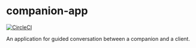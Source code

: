 # companion-app

[![CircleCI](https://circleci.com/gh/ageuk/companion-app/tree/master.svg?style=svg)](https://circleci.com/gh/ageuk/companion-app/tree/master)

An application for guided conversation between a companion and a client.
